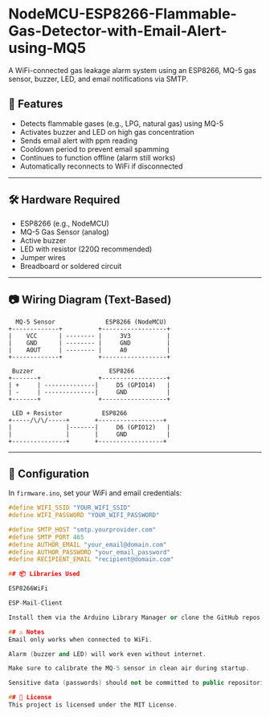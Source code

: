 # NodeMCU-ESP8266-Flammable-Gas-Detector-with-Email-Alert-using-MQ5
A WiFi-connected gas leakage alarm system using an ESP8266, MQ-5 gas sensor, buzzer, LED, and email notifications via SMTP.

## 🚀 Features

- Detects flammable gases (e.g., LPG, natural gas) using MQ-5
- Activates buzzer and LED on high gas concentration
- Sends email alert with ppm reading
- Cooldown period to prevent email spamming
- Continues to function offline (alarm still works)
- Automatically reconnects to WiFi if disconnected

---

## 🛠️ Hardware Required

- ESP8266 (e.g., NodeMCU)
- MQ-5 Gas Sensor (analog)
- Active buzzer
- LED with resistor (220Ω recommended)
- Jumper wires
- Breadboard or soldered circuit

---

## 📷 Wiring Diagram (Text-Based)

      MQ-5 Sensor              ESP8266 (NodeMCU)
    +-------------+          +------------------+
    |    VCC      | -------- |     3V3          |
    |    GND      | -------- |     GND          |
    |    AOUT     | -------- |     A0           |
    +-------------+          +------------------+

     Buzzer                     ESP8266
    +-------+                +------------------+
    | +     | --------------|     D5 (GPIO14)   |
    | -     | --------------|     GND           |
    +-------+                +------------------+

     LED + Resistor           ESP8266
    +-----/\/\/-----+       +------------------+
    |               |-------|     D6 (GPIO12)   |
    |               |       |     GND           |
    +---------------+       +------------------+


---

## 🔧 Configuration

In `firmware.ino`, set your WiFi and email credentials:

```cpp
#define WIFI_SSID "YOUR_WIFI_SSID"
#define WIFI_PASSWORD "YOUR_WIFI_PASSWORD"

#define SMTP_HOST "smtp.yourprovider.com"
#define SMTP_PORT 465
#define AUTHOR_EMAIL "your_email@domain.com"
#define AUTHOR_PASSWORD "your_email_password"
#define RECIPIENT_EMAIL "recipient@domain.com"

## 📦 Libraries Used 

ESP8266WiFi

ESP-Mail-Client

Install them via the Arduino Library Manager or clone the GitHub repos.

## ⚠️ Notes
Email only works when connected to WiFi.

Alarm (buzzer and LED) will work even without internet.

Make sure to calibrate the MQ-5 sensor in clean air during startup.

Sensitive data (passwords) should not be committed to public repositories.

## 📜 License
This project is licensed under the MIT License.
